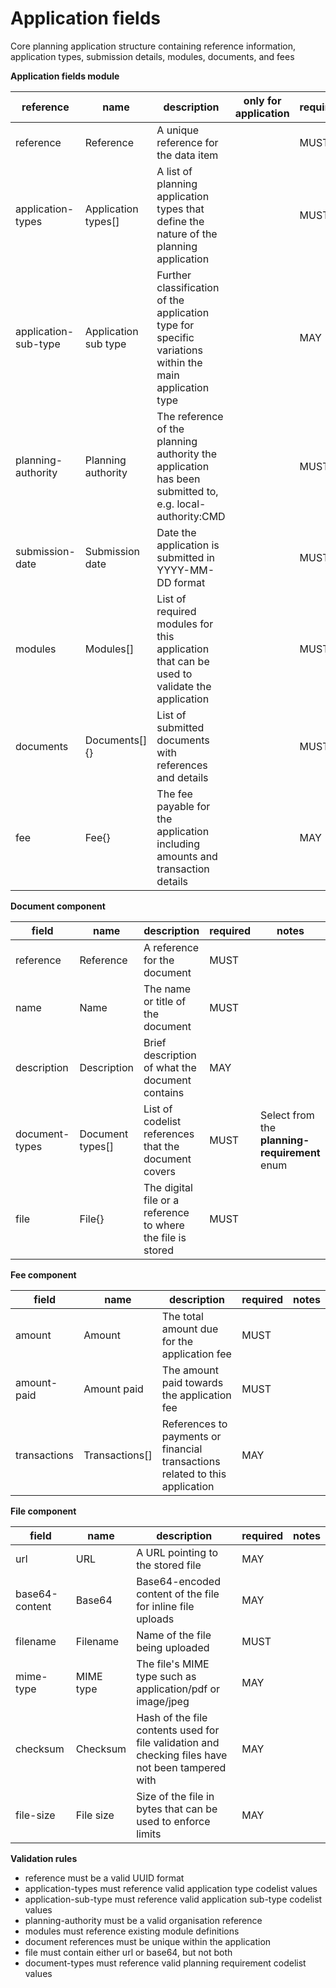 # Application fields

Core planning application structure containing reference information,
application types, submission details, modules, documents, and fees


**Application fields module**

| reference | name | description | only for application | requirement | notes |
| --- | --- | --- | --- | --- | --- |
| reference | Reference | A unique reference for the data item |  | MUST |  |
| application-types | Application types[] | A list of planning application types that define the nature of the planning application |  | MUST | Select from the **application-type** enum |
| application-sub-type | Application sub type | Further classification of the application type for specific variations within the main application type |  | MAY | Select from the **application-subtype** enum |
| planning-authority | Planning authority | The reference of the planning authority the application has been submitted to, e.g. local-authority:CMD |  | MUST |  |
| submission-date | Submission date | Date the application is submitted in YYYY-MM-DD format |  | MUST |  |
| modules | Modules[] | List of required modules for this application that can be used to validate the application |  | MUST |  |
| documents | Documents[]{} | List of submitted documents with references and details |  | MUST |  |
| fee | Fee{} | The fee payable for the application including amounts and transaction details |  | MAY |  |


**Document component**

field | name | description | required | notes
-- | -- | -- | -- | --
reference | Reference | A reference for the document | MUST | 
name | Name | The name or title of the document | MUST | 
description | Description | Brief description of what the document contains | MAY | 
document-types | Document types[] | List of codelist references that the document covers | MUST | Select from the **planning-requirement** enum
file | File{} | The digital file or a reference to where the file is stored | MUST | 


**Fee component**

field | name | description | required | notes
-- | -- | -- | -- | --
amount | Amount | The total amount due for the application fee | MUST | 
amount-paid | Amount paid | The amount paid towards the application fee | MUST | 
transactions | Transactions[] | References to payments or financial transactions related to this application | MAY | 


**File component**

field | name | description | required | notes
-- | -- | -- | -- | --
url | URL | A URL pointing to the stored file | MAY | 
base64-content | Base64 | Base64-encoded content of the file for inline file uploads | MAY | 
filename | Filename | Name of the file being uploaded | MUST | 
mime-type | MIME type | The file's MIME type such as application/pdf or image/jpeg | MAY | 
checksum | Checksum | Hash of the file contents used for file validation and checking files have not been tampered with | MAY | 
file-size | File size | Size of the file in bytes that can be used to enforce limits | MAY | 

**Validation rules**

- reference must be a valid UUID format
- application-types must reference valid application type codelist values
- application-sub-type must reference valid application sub-type codelist values
- planning-authority must be a valid organisation reference
- modules must reference existing module definitions
- document references must be unique within the application
- file must contain either url or base64, but not both
- document-types must reference valid planning requirement codelist values
